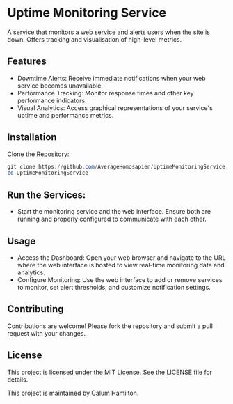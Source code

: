 # Uptime Monitoring Service
A service that monitors a web service and alerts users when the site is down. Offers tracking and visualisation of high-level metrics.

## Features
- Downtime Alerts: Receive immediate notifications when your web service becomes unavailable.
- Performance Tracking: Monitor response times and other key performance indicators.
- Visual Analytics: Access graphical representations of your service's uptime and performance metrics.

## Installation
Clone the Repository:
```PowerShell
git clone https://github.com/AverageHomosapien/UptimeMonitoringService.git
cd UptimeMonitoringService
```
## Run the Services:
- Start the monitoring service and the web interface. Ensure both are running and properly configured to communicate with each other.

## Usage
- Access the Dashboard: Open your web browser and navigate to the URL where the web interface is hosted to view real-time monitoring data and analytics.
- Configure Monitoring: Use the web interface to add or remove services to monitor, set alert thresholds, and customize notification settings.

## Contributing
Contributions are welcome! Please fork the repository and submit a pull request with your changes.

## License
This project is licensed under the MIT License. See the LICENSE file for details.

This project is maintained by Calum Hamilton.
